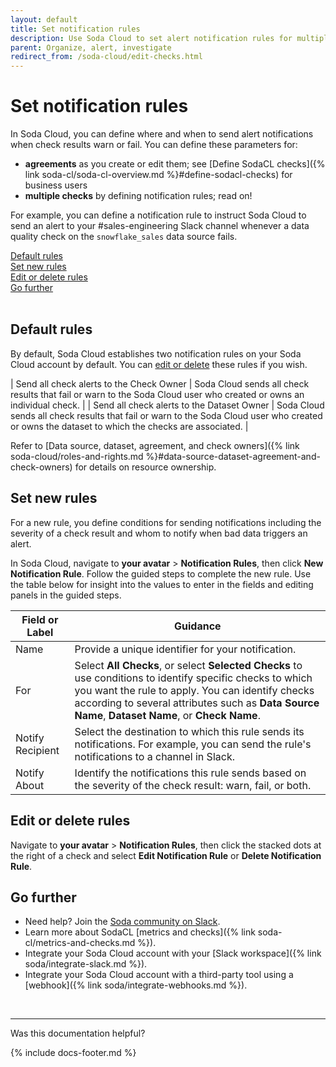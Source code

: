 ```yaml
---
layout: default
title: Set notification rules
description: Use Soda Cloud to set alert notification rules for multiple checks across datasets in your account.
parent: Organize, alert, investigate
redirect_from: /soda-cloud/edit-checks.html
---
```


# Set notification rules 

In Soda Cloud, you can define where and when to send alert notifications when check results warn or fail. You can define these parameters for:
* **agreements** as you create or edit them; see [Define SodaCL checks]({% link soda-cl/soda-cl-overview.md %}#define-sodacl-checks) for business users
* **multiple checks** by defining notification rules; read on!

For example, you can define a notification rule to instruct Soda Cloud to send an alert to your #sales-engineering Slack channel whenever a data quality check on the `snowflake_sales` data source fails.

[Default rules](#default-rules)<br />
[Set new rules](#set-new-rules) <br />
[Edit or delete rules](#edit-or-delete-rules)<br />
[Go further](#go-further)<br />
<br />

## Default rules

By default, Soda Cloud establishes two notification rules on your Soda Cloud account by default. You can [edit or delete](#edit-or-delete-rules) these rules if you wish.

| Send all check alerts to the Check Owner | Soda Cloud sends all check results that fail or warn to the Soda Cloud user who created or owns an individual check. |
| Send all check alerts to the Dataset Owner | Soda Cloud sends all check results that fail or warn to the Soda Cloud user who created or owns the dataset to which the checks are associated. |

Refer to [Data source, dataset, agreement, and check owners]({% link soda-cloud/roles-and-rights.md %}#data-source-dataset-agreement-and-check-owners) for details on resource ownership.

## Set new rules

For a new rule, you define conditions for sending notifications including the severity of a check result and whom to notify when bad data triggers an alert.

In Soda Cloud, navigate to **your avatar** > **Notification Rules**, then click **New Notification Rule**. Follow the guided steps to complete the new rule. Use the table below for insight into the values to enter in the fields and editing panels in the guided steps.

| Field or Label  | Guidance |
| -----------------  | ----------- |
| Name  | Provide a unique identifier for your notification. |
| For | Select **All Checks**, or select **Selected Checks** to use conditions to identify specific checks to which you want the rule to apply. You can identify checks according to several attributes such as **Data Source Name**, **Dataset Name**, or **Check Name**.|
| Notify Recipient | Select the destination to which this rule sends its notifications. For example, you can send the rule's notifications to a channel in Slack. |
| Notify About | Identify the notifications this rule sends based on the severity of the check result: warn, fail, or both.|

## Edit or delete rules

Navigate to **your avatar** > **Notification Rules**, then click the stacked dots at the right of a check and select **Edit Notification Rule** or **Delete Notification Rule**. 


## Go further

* Need help? Join the <a href="https://community.soda.io/slack" target="_blank"> Soda community on Slack</a>.
* Learn more about SodaCL [metrics and checks]({% link soda-cl/metrics-and-checks.md %}).
* Integrate your Soda Cloud account with your [Slack workspace]({% link soda/integrate-slack.md %}).
* Integrate your Soda Cloud account with a third-party tool using a [webhook]({% link soda/integrate-webhooks.md %}).
<br />

---

Was this documentation helpful?

<!-- LikeBtn.com BEGIN -->
<span class="likebtn-wrapper" data-theme="tick" data-i18n_like="Yes" data-ef_voting="grow" data-show_dislike_label="true" data-counter_zero_show="true" data-i18n_dislike="No"></span>
<script>(function(d,e,s){if(d.getElementById("likebtn_wjs"))return;a=d.createElement(e);m=d.getElementsByTagName(e)[0];a.async=1;a.id="likebtn_wjs";a.src=s;m.parentNode.insertBefore(a, m)})(document,"script","//w.likebtn.com/js/w/widget.js");</script>
<!-- LikeBtn.com END -->

{% include docs-footer.md %}